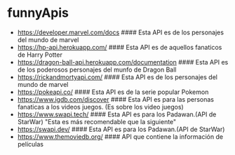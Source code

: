 # funnyApis

+ https://developer.marvel.com/docs    #### Esta API es de los personajes del mundo de marvel
+ https://hp-api.herokuapp.com/    #### Esta API es de aquellos fanaticos de Harry Potter
+ https://dragon-ball-api.herokuapp.com/documentation    #### Esta API es de los poderosos personajes del munfo de Dragon Ball
+ https://rickandmortyapi.com/    #### Esta API es de los personajes del mundo de marvel
+ https://pokeapi.co/    #### Esta API es de la serie popular Pokemon
+ https://www.igdb.com/discover    #### Esta API es para las personas fanaticas a los videos juegos. (Es sobre los video juegos)
+ https://www.swapi.tech/    #### Esta API es para los Padawan.(API de StarWar) "Esta es más recomendable que la siguiente"
+ https://swapi.dev/    #### Esta API es para los Padawan.(API de StarWar)
+ https://www.themoviedb.org/    #### API que contiene la información de películas
